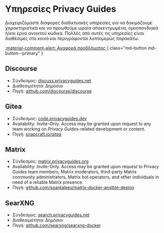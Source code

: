 # Υπηρεσίες Privacy Guides

Διαχειριζόμαστε διάφορες διαδικτυακές υπηρεσίες για να δοκιμάζουμε χαρακτηριστικά και να προωθούμε ωραία αποκεντρωμένα, ομοσπονδιακά ή/και έργα ανοικτού κώδικα. Πολλές από αυτές τις υπηρεσίες είναι διαθέσιμες στο κοινό και περιγράφονται λεπτομερώς παρακάτω.

[:material-comment-alert: Αναφορά προβλήματος ](https://discuss.privacyguides.net/c/services/2){ class="md-button md-button--primary" }

## Discourse

- Σύνδεσμος: [discuss.privacyguides.net](https://discuss.privacyguides.net)
- Διαθεσιμότητα: Δημόσια
- Πηγή: [github.com/discourse/discourse](https://github.com/discourse/discourse)

## Gitea

- Σύνδεσμος: [code.privacyguides.dev](https://code.privacyguides.dev)
- Availability: Invite-Only. Access may be granted upon request to any team working on *Privacy Guides*-related development or content.
- Πηγή: [snapcraft.io/gitea](https://snapcraft.io/gitea)

## Matrix

- Σύνδεσμος: [matrix.privacyguides.org](https://matrix.privacyguides.org)
- Availability: Invite-Only. Access may be granted upon request to Privacy Guides team members, Matrix moderators, third-party Matrix community administrators, Matrix bot operators, and other individuals in need of a reliable Matrix presence.
- Πηγή: [github.com/spantaleev/matrix-docker-ansible-deploy](https://github.com/spantaleev/matrix-docker-ansible-deploy)

## SearXNG

- Σύνδεσμος: [search.privacyguides.net](https://search.privacyguides.net)
- Διαθεσιμότητα: Δημόσια
- Πηγή: [github.com/searxng/searxng-docker](https://github.com/searxng/searxng-docker)
